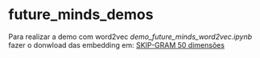 # future_minds_demos

Para realizar a demo com word2vec *demo_future_minds_word2vec.ipynb* fazer o donwload das embedding em: [SKIP-GRAM 50 dimensões](http://nilc.icmc.usp.br/nilc/index.php/repositorio-de-word-embeddings-do-nilc)
